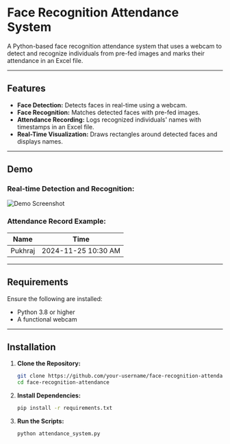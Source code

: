 # Face Recognition Attendance System

A Python-based face recognition attendance system that uses a webcam to detect and recognize individuals from pre-fed images and marks their attendance in an Excel file.

---

## Features

- **Face Detection:** Detects faces in real-time using a webcam.
- **Face Recognition:** Matches detected faces with pre-fed images.
- **Attendance Recording:** Logs recognized individuals' names with timestamps in an Excel file.
- **Real-Time Visualization:** Draws rectangles around detected faces and displays names.

---

## Demo

### Real-time Detection and Recognition:
![Demo Screenshot](demo-screenshot.png)

### Attendance Record Example:
| Name      | Time                |
|-----------|---------------------|
| Pukhraj   | 2024-11-25 10:30 AM |

---

## Requirements

Ensure the following are installed:
- Python 3.8 or higher
- A functional webcam

---

## Installation

1. **Clone the Repository:**
   ```bash
   git clone https://github.com/your-username/face-recognition-attendance.git
   cd face-recognition-attendance

2. **Install Dependencies:**
   ```bash
   pip install -r requirements.txt

2. **Run the Scripts:**
   ```bash
   python attendance_system.py
